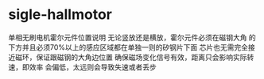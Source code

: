 # sigle-hallmotor
单相无刷电机霍尔元件位置说明
无论竖放还是横放，霍尔元件必须在磁钢大角
的下方并且必须70%以上的感应区域都在单独一则的矽钢片下面
芯片也无需完全接近磁环，保证跟磁钢的大角边位置
确保磁场变化信号有效，距离只会影响实际转速，即效率
会偏低，太远则会导致失速或者丢步
